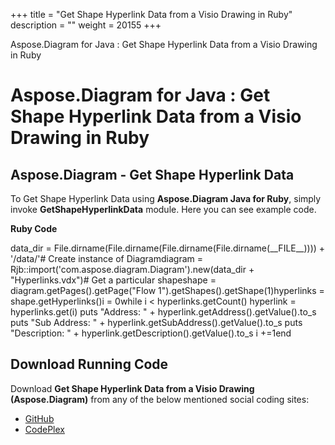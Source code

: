+++
title = "Get Shape Hyperlink Data from a Visio Drawing in Ruby" 
description = "" 
weight = 20155 
+++

Aspose.Diagram for Java : Get Shape Hyperlink Data from a Visio Drawing in Ruby  

# Aspose.Diagram for Java : Get Shape Hyperlink Data from a Visio Drawing in Ruby


## Aspose.Diagram - Get Shape Hyperlink Data

To Get Shape Hyperlink Data using **Aspose.Diagram Java for Ruby**, simply invoke **GetShapeHyperlinkData** module. Here you can see example code.

**Ruby Code**

data\_dir = File.dirname(File.dirname(File.dirname(File.dirname(\_\_FILE\_\_)))) + '/data/'# Create instance of Diagramdiagram = Rjb::import('com.aspose.diagram.Diagram').new(data\_dir + "Hyperlinks.vdx")# Get a particular shapeshape = diagram.getPages().getPage("Flow 1").getShapes().getShape(1)hyperlinks = shape.getHyperlinks()i = 0while i < hyperlinks.getCount()    hyperlink = hyperlinks.get(i)    puts "Address: " + hyperlink.getAddress().getValue().to\_s    puts "Sub Address: " + hyperlink.getSubAddress().getValue().to\_s    puts "Description: " + hyperlink.getDescription().getValue().to\_s    i +=1end

## Download Running Code

Download **Get Shape Hyperlink Data from a Visio Drawing (Aspose.Diagram)** from any of the below mentioned social coding sites:

*   [GitHub](https://github.com/asposediagram/Aspose.Diagram-for-Java/blob/master/Plugins/Aspose_Diagram_Java_for_Ruby/lib/asposediagramjava/Hyperlinks/getshapehyperlinkdata.rb)
*   [CodePlex](https://asposediagramjavaruby.codeplex.com/SourceControl/latest#lib/asposediagramjava/Hyperlinks/getshapehyperlinkdata.rb)

